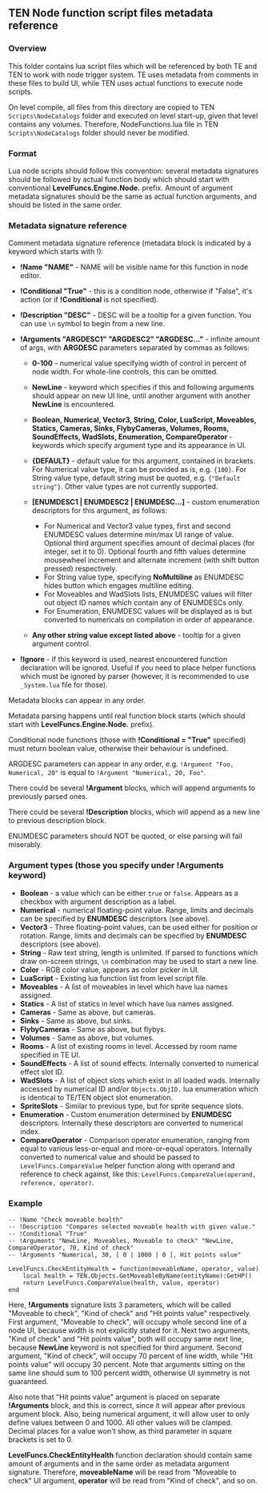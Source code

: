 ﻿## TEN Node function script files metadata reference

### Overview

This folder contains lua script files which will be referenced by both TE and TEN to work with node trigger system.
TE uses metadata from comments in these files to build UI, while TEN uses actual functions to execute node scripts.

On level compile, all files from this directory are copied to TEN `Scripts\NodeCatalogs` folder and executed
on level start-up, given that level contains any volumes. Therefore, NodeFunctions.lua file in TEN
`Scripts\NodeCatalogs` folder should never be modified.

### Format

Lua node scripts should follow this convention: several metadata signatures should be followed by actual function
body which should start with conventional **LevelFuncs.Engine.Node.** prefix. Amount of argument metadata
signatures should be the same as actual function arguments, and should be listed in the same order.

### Metadata signature reference

Comment metadata signature reference (metadata block is indicated by a keyword which starts with !):

 - **!Name "NAME"** - NAME will be visible name for this function in node editor.

 - **!Conditional "True"** - this is a condition node, otherwise if "False", it's action
   (or if **!Conditional** is not specified).

 - **!Description "DESC"** - DESC will be a tooltip for a given function. You can use `\n` symbol to begin from a 
   new line.

 - **!Arguments "ARGDESC1" "ARGDESC2" "ARGDESC..."** - infinite amount of args, with **ARGDESC** parameters
   separated by commas as follows:

   - **0-100** - numerical value specifying width of control in percent of node width. For whole-line controls,
    this can be omitted.

   - **NewLine** - keyword which specifies if this and following arguments should appear on new UI line, until
    another argument with another **NewLine** is encountered.

   - **Boolean, Numerical, Vector3, String, Color, LuaScript, Moveables, Statics, Cameras, Sinks, FlybyCameras,
    Volumes, Rooms, SoundEffects, WadSlots, Enumeration, CompareOperator** - keywords which specify argument type
    and its appearance in UI.

   - **{DEFAULT}** - default value for this argument, contained in brackets. For Numerical value type, it can be
     provided as is, e.g. `{100}`. For String value type, default string must be quoted, e.g. `{"Default string"}`.
     Other value types are not currently supported.

   - **[ENUMDESC1 | ENUMDESC2 | ENUMDESC...]** - custom enumeration descriptors for this argument, as follows:
  
      - For Numerical and Vector3 value types, first and second ENUMDESC values determine min/max UI range of
        value. Optional third argument specifies amount of decimal places (for integer, set it to 0). Optional
        fourth and fifth values determine mousewheel increment and alternate increment (with shift button 
        pressed) respectively.
      - For String value type, specifying **NoMultiline** as ENUMDESC hides button which engages multiline editing.
      - For Moveables and WadSlots lists, ENUMDESC values will filter out object ID names which contain any of
        ENUMDESCs only.
      - For Enumeration, ENUMDESC values will be displayed as is but converted to numericals on compilation
        in order of appearance.

   - **Any other string value except listed above** - tooltip for a given argument control.
   
 - **!Ignore** - if this keyword is used, nearest encountered function declaration will be ignored. Useful if you
   need to place helper functions which must be ignored by parser (however, it is recommended to use `_System.lua`
   file for those).
 

Metadata blocks can appear in any order.

Metadata parsing happens until real function block starts (which should start with **LevelFuncs.Engine.Node.** 
prefix).

Conditional node functions (those with **!Conditional = "True"** specified) must return boolean value, otherwise
their behaviour is undefined.

ARGDESC parameters can appear in any order, e.g. `!Argument "Foo, Numerical, 20"` is equal to
`!Argument "Numerical, 20, Foo"`.

There could be several **!Argument** blocks, which will append arguments to previously parsed ones.

There could be several **!Description** blocks, which will append as a new line to previous description block.

ENUMDESC parameters should NOT be quoted, or else parsing will fail miserably.


### Argument types (those you specify under **!Arguments** keyword)

   - **Boolean** - a value which can be either `true` or `false`. Appears as a checkbox with argument description
     as a label.
   - **Numerical** - numerical floating-point value. Range, limits and decimals can be specified by **ENUMDESC**
     descriptors (see above).
   - **Vector3** - Three floating-point values, can be used either for position or rotation. Range, limits and
     decimals can be specified by **ENUMDESC** descriptors (see above).
   - **String** - Raw text string, length is unlimited. If parsed to functions which draw on-screen strings, `\n` 
     combination may be used to start a new line.
   - **Color** - RGB color value, appears as color picker in UI.
   - **LuaScript** - Existing lua function list from level script file.
   - **Moveables** - A list of moveables in level which have lua names assigned.
   - **Statics** - A list of statics in level which have lua names assigned.
   - **Cameras** - Same as above, but cameras.
   - **Sinks** - Same as above, but sinks.
   - **FlybyCameras** - Same as above, but flybys.
   - **Volumes** - Same as above, but volumes.
   - **Rooms** - A list of existing rooms in level. Accessed by room name specified in TE UI.
   - **SoundEffects** - A list of sound effects. Internally converted to numerical effect slot ID.
   - **WadSlots** - A list of object slots which exist in all loaded wads. Internally accessed by numerical ID and/or 
     `Objects.ObjID.` lua enumeration which is identical to TE/TEN object slot enumeration.
   - **SpriteSlots** - Similar to previous type, but for sprite sequence slots.
   - **Enumeration** - Custom enumeration determined by **ENUMDESC** descriptors. Internally these descriptors are 
     converted to numerical index.
   - **CompareOperator** - Comparison operator enumeration, ranging from equal to various less-or-equal and more-or-equal
     operators. Internally converted to numerical value and should be passed to `LevelFuncs.CompareValue` helper function
     along with operand and reference to check against, like this: `LevelFuncs.CompareValue(operand, reference, operator)`.

### Example

```
-- !Name "Check moveable health"
-- !Description "Compares selected moveable health with given value."
-- !Conditional "True"
-- !Arguments "NewLine, Moveables, Moveable to check" "NewLine, CompareOperator, 70, Kind of check"
-- !Arguments "Numerical, 30, [ 0 | 1000 | 0 ], Hit points value" 

LevelFuncs.CheckEntityHealth = function(moveableName, operator, value)
	local health = TEN.Objects.GetMoveableByName(entityName):GetHP()
	return LevelFuncs.CompareValue(health, value, operator)
end
```

Here, **!Arguments** signature lists 3 parameters, which will be called "Moveable to check", "Kind of check"
and "Hit points value" respectively. First argument, "Moveable to check", will occupy whole second line of a
node UI, because width is not explicitly stated for it. Next two arguments, "Kind of check" and "Hit points
value", both will occupy same next line, because **NewLine** keyword is not specified for third argument.
Second argument, "Kind of check", will occupy 70 percent of line width, while "Hit points value" will occupy
30 percent. Note that arguments sitting on the same line should sum to 100 percent width, otherwise
UI symmetry is not guaranteed.

Also note that "Hit points value" argument is placed on separate **!Arguments** block, and this is correct, 
since it will appear after previous argument block. Also, being numerical argument, it will allow user to
only define values between 0 and 1000. All other values will be clamped. Decimal places for a value won't
show, as third parameter in square brackets is set to 0.

**LevelFuncs.CheckEntityHealth** function declaration should contain same amount of arguments and in the same
order as metadata argument signature. Therefore, **moveableName** will be read from "Moveable to check"
UI argument, **operator** will be read from "Kind of check", and so on.
